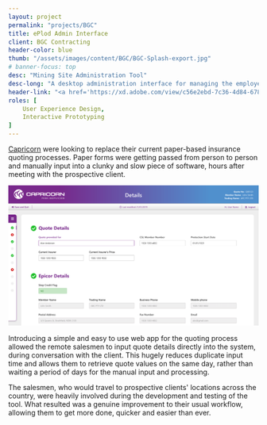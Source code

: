 ```yaml
---
layout: project
permalink: "projects/BGC"
title: ePlod Admin Interface
client: BGC Contracting
header-color: blue
thumb: "/assets/images/content/BGC/BGC-Splash-export.jpg"
# banner-focus: top
desc: "Mining Site Administration Tool"
desc-long: "A desktop administration interface for managing the employees and equipment of BGC minesites."
header-link: "<a href='https://xd.adobe.com/view/c56e2ebd-7c36-4d84-678b-d057d2b6cf69-b35f/?fullscreen' title='Try the prototype' target='_blank' class='button solid-white-blue'>Try the Prototype</a>"
roles: [
    User Experience Design,
    Interactive Prototyping
]
---
```


<a class="link link-blue" href="https://www.capricornrisk.com/" title="Visit Capricorn Risk Services Website">Capricorn</a> were looking to replace their current paper-based insurance quoting processes. Paper forms were getting passed from person to person and manually input into a clunky and slow piece of software, hours after meeting with the prospective client.

<img alt="Final mockup" src="/assets/images/content/Capricorn/Quote.png">

Introducing a simple and easy to use web app for the quoting process allowed the remote salesmen to input quote details directly into the system, during conversation with the client. This hugely reduces duplicate input time and allows them to retrieve quote values on the same day, rather than waiting a period of days for the manual input and processing.

The salesmen, who would travel to prospective clients' locations across the country, were heavily involved during the development and testing of the tool. What resulted was a genuine improvement to their usual workflow, allowing them to get more done, quicker and easier than ever.